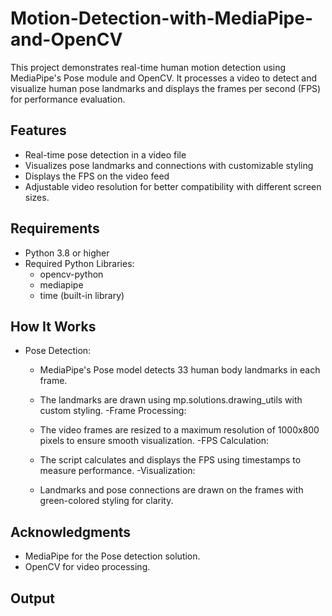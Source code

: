 # Motion-Detection-with-MediaPipe-and-OpenCV
This project demonstrates real-time human motion detection using MediaPipe's Pose module and OpenCV. It processes a video to detect and visualize human pose landmarks and displays the frames per second (FPS) for performance evaluation.
## Features
  - Real-time pose detection in a video file
  - Visualizes pose landmarks and connections with customizable styling
  - Displays the FPS on the video feed
  - Adjustable video resolution for better compatibility with different screen sizes.
## Requirements
  - Python 3.8 or higher
  - Required Python Libraries:
      - opencv-python
      - mediapipe
      - time (built-in library)
## How It Works
  - Pose Detection:
      - MediaPipe's Pose model detects 33 human body landmarks in each frame.
      - The landmarks are drawn using mp.solutions.drawing_utils with custom styling.
  -Frame Processing:

      - The video frames are resized to a maximum resolution of 1000x800 pixels to ensure smooth visualization.
  -FPS Calculation:

      - The script calculates and displays the FPS using timestamps to measure performance.
  -Visualization:

      - Landmarks and pose connections are drawn on the frames with green-colored styling for clarity.
## Acknowledgments
  - MediaPipe for the Pose detection solution.
  - OpenCV for video processing.

## Output

